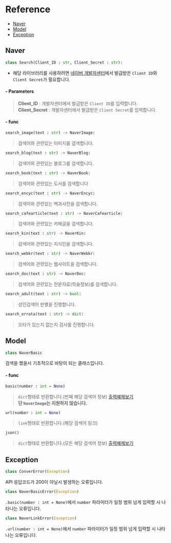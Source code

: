 # Reference
* [Naver](https://github.com/VoidAsMad/Naver_Search/edit/main/reference#Naver)
* [Model](https://github.com/VoidAsMad/Naver_Search/edit/main/reference#Model)
* [Exception](https://github.com/VoidAsMad/Naver_Search/edit/main/reference#Error)
## Naver
```py
class Search(Client_ID : str, Client_Secret : str):
```
* 해당 라이브러리를 사용하려면 [네이버 개발자센터](https://developers.naver.com/main/)에서 발급받은 `Client ID`와 `Client Secret`가 필요합니다.
#### - Parameters
> **Client_ID** : 개발자센터에서 발급받은 `Client ID`를 입력합니다.<br/>
> **Client_Secret** : 개발자센터에서 발급받은 `Client Secret`를 입력합니다.

#### - func
```py
search_image(text : str) -> NaverImage:
```
> 검색어와 관련있는 이미지를 검색합니다.
```py
search_blog(text : str) -> NaverBlog:
```
> 검색어와 관련있는 블로그를 검색합니다.
```py
search_book(text : str) -> NaverBook:
```
> 검색어와 관련있는 도서를 검색합니다
```py
search_encyc(text : str) -> NaverEncyc:
```
> 검색어와 관련있는 백과사전을 검색합니다.
```py
search_cafearticle(text : str) -> NaverCafearticle:
```
> 검색어와 관련있는 카페글을 검색합니다.

```py
search_kin(text : str) -> NaverKin:
```
> 검색어와 관련있는 지식인을 검색합니다.
```py
search_webkr(text : str) -> NaverWebkr:
```
> 검색어와 관련있는 웹사이트을 검색합니다.
```py
search_doc(text : str) -> NaverDoc:
```
> 검색어와 관련있는 전문자료(학술정보)를 검색합니다.
```py
search_adult(text : str) -> bool:
```
> 성인검색어 판별을 진행합니다.
```py
search_errata(text : str) -> dict:
```
> 오타가 있는지 없는지 검사를 진행합니다.

## Model
```py
class NaverBasic
```
검색을 했을시 기초적으로 바탕이 되는 클래스입니다.
#### - func
```py
basic(number : int = None)
```
> `dict`형태로 반환합니다.(번째 해당 검색어 정보)
[출력예제보기](https://naversearch.voidasmad.repl.co/basic)<br/>
**단 `NaverImage`는 지원하지 않습니다.**

```py
url(number : int = None)
```
> `link`형태로 반환합니다.(해당 검색어 링크)
```py
json()
```
> `dict`형태로 반환합니다.(모든 해당 검색어 정보)
> [출력예제보기](https://naversearch.voidasmad.repl.co/json)<br/>

## Exception
```py
class ConverError(Exception)
```
API 응답코드가 200이 아닐시 발생하는 오류입니다.
```py
class NaverBasicError(Exception)
```
`.basic(number : int = None)`에서 `number` 파라미터가 일정 범위 넘게 입력할 시 나타나는 오류입니다.
```py
class NaverLinkError(Exception)
```
`.url(number : int = None)`에서 `number` 파라미터가 일정 범위 넘게 입력할 시 나타나는 오류입니다.
